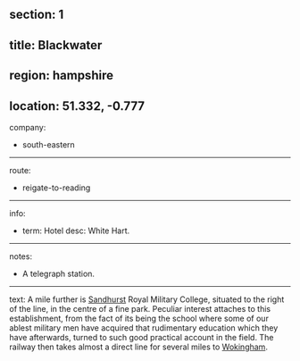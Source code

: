 section: 1
----
title: Blackwater
----
region: hampshire
----
location: 51.332, -0.777
----
company:
- south-eastern
----
route:
- reigate-to-reading
----
info:
- term: Hotel
  desc: White Hart.
----
notes:
- A telegraph station.
----
text: A mile further is [Sandhurst](/stations/sandhurst) Royal Military College, situated to the right of the line, in the centre of a fine park. Peculiar interest attaches to this establishment, from the fact of its being the school where some of our ablest military men have acquired that rudimentary education which they have afterwards, turned to such good practical account in the field. The railway then takes almost a direct line for several miles to [Wokingham](/stations/wokingham).
